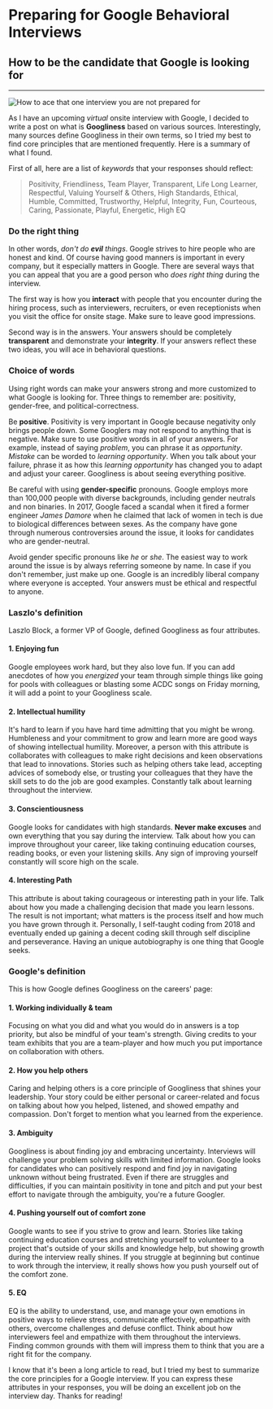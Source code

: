 # Preparing for Google Behavioral Interviews
## How to be the candidate that Google is looking for
<hr>

![How to ace that one interview you are not prepared for](https://s3-us-west-1.amazonaws.com/zzandland.io/assets/photos/09-10-2020.jpg)

As I have an upcoming *virtual* onsite interview with Google, I decided to write a post on what is **Googliness** based on various sources. Interestingly, many sources define Googliness in their own terms, so I tried my best to find core principles that are mentioned frequently. Here is a summary of what I found.

First of all, here are a list of *keywords* that your responses should reflect:
> Positivity, Friendliness, Team Player, Transparent, Life Long Learner, Respectful, Valuing Yourself & Others, High Standards, Ethical, Humble, Committed, Trustworthy, Helpful, Integrity, Fun, Courteous, Caring, Passionate, Playful, Energetic, High EQ

### Do the right thing
In other words, *don't do **evil** things*. Google strives to hire people who are honest and kind. Of course having good manners is important in every company, but it especially matters in Google. There are several ways that you can appeal that you are a good person who *does right thing* during the interview.

The first way is how you **interact** with people that you encounter during the hiring process, such as interviewers, recruiters, or even receptionists when you visit the office for onsite stage. Make sure to leave good impressions.

Second way is in the answers. Your answers should be completely **transparent** and demonstrate your **integrity**. If your answers reflect these two ideas, you will ace in behavioral questions.

### Choice of words
Using right words can make your answers strong and more customized to what Google is looking for. Three things to remember are: positivity, gender-free, and political-correctness.

Be **positive**. Positivity is very important in Google because negativity only brings people down. Some Googlers may not respond to anything that is negative. Make sure to use positive words in all of your answers. For example, instead of saying *problem*, you can phrase it as *opportunity*. *Mistake* can be worded to *learning opportunity*. When you talk about your failure, phrase it as how this *learning opportunity* has changed you to adapt and adjust your career. Googliness is about seeing everything positive.

Be careful with using **gender-specific** pronouns. Google employs more than 100,000 people with diverse backgrounds, including gender neutrals and non binaries. In 2017, Google faced a scandal when it fired a former engineer *James Damore* when he claimed that lack of women in tech is due to biological differences between sexes. As the company have gone through numerous controversies around the issue, it looks for candidates who are gender-neutral.

Avoid gender specific pronouns like *he* or *she*. The easiest way to work around the issue is by always referring someone by name. In case if you don't remember, just make up one. Google is an incredibly liberal company where everyone is accepted. Your answers must be ethical and respectful to anyone.

### Laszlo's definition
Laszlo Block, a former VP of Google, defined Googliness as four attributes.

#### 1. Enjoying fun
Google employees work hard, but they also love fun. If you can add anecdotes of how you *energized* your team through simple things like going for pools with colleagues or blasting some ACDC songs on Friday morning, it will add a point to your Googliness scale.

#### 2. Intellectual humility
It's hard to learn if you have hard time admitting that you might be wrong. Humbleness and your commitment to grow and learn more are good ways of showing intellectual humility. Moreover, a person with this attribute is collaborates with colleagues to make right decisions and keen observations that lead to innovations. Stories such as helping others take lead, accepting advices of somebody else, or trusting your colleagues that they have the skill sets to do the job are good examples. Constantly talk about learning throughout the interview.

#### 3. Conscientiousness
Google looks for candidates with high standards. **Never make excuses** and own everything that you say during the interview. Talk about how you can improve throughout your career, like taking continuing education courses, reading books, or even your listening skills. Any sign of improving yourself constantly will score high on the scale.

#### 4. Interesting Path
This attribute is about taking courageous or interesting path in your life. Talk about how you made a challenging decision that made you learn lessons. The result is not important; what matters is the process itself and how much you have grown through it. Personally, I self-taught coding from 2018 and eventually ended up gaining a decent coding skill through self discipline and perseverance. Having an unique autobiography is one thing that Google seeks.

### Google's definition
This is how Google defines Googliness on the careers' page:

#### 1. Working individually & team
Focusing on what you did and what you would do in answers is a top priority, but also be mindful of your team's strength. Giving credits to your team exhibits that you are a team-player and how much you put importance on collaboration with others.

#### 2. How you help others
Caring and helping others is a core principle of Googliness that shines your leadership. Your story could be either personal or career-related and focus on talking about how you helped, listened, and showed empathy and compassion. Don't forget to mention what you learned from the experience.

#### 3. Ambiguity
Googliness is about finding joy and embracing uncertainty. Interviews will challenge your problem solving skills with limited information. Google looks for candidates who can positively respond and find joy in navigating unknown without being frustrated. Even if there are struggles and difficulties, if you can maintain positivity in tone and pitch and put your best effort to navigate through the ambiguity, you're a future Googler.

#### 4. Pushing yourself out of comfort zone
Google wants to see if you strive to grow and learn. Stories like taking continuing education courses and stretching yourself to volunteer to a project that's outside of your skills and knowledge help, but showing growth during the interview really shines. If you struggle at beginning but continue to work through the interview, it really shows how you push yourself out of the comfort zone.

#### 5. EQ
EQ is the ability to understand, use, and manage your own emotions in positive ways to relieve stress, communicate effectively, empathize with others, overcome challenges and defuse conflict. Think about how interviewers feel and empathize with them throughout the interviews. Finding common grounds with them will impress them to think that you are a right fit for the company.

I know that it's been a long article to read, but I tried my best to summarize the core principles for a Google interview. If you can express these attributes in your responses, you will be doing an excellent job on the interview day. Thanks for reading!
